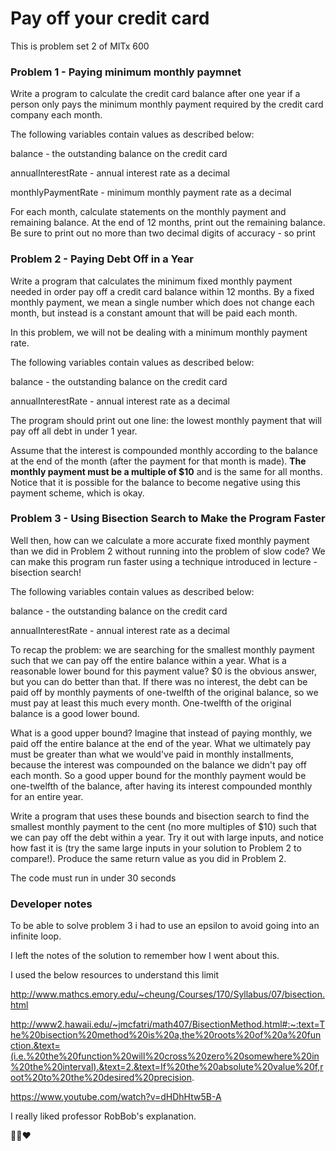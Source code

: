 # Pay off your credit card

This is problem set 2 of MITx 600

### Problem 1 - Paying minimum monthly paymnet

Write a program to calculate the credit card balance after one year if a person only pays the minimum monthly payment required by the credit card company each month.

The following variables contain values as described below:

balance - the outstanding balance on the credit card

annualInterestRate - annual interest rate as a decimal

monthlyPaymentRate - minimum monthly payment rate as a decimal

For each month, calculate statements on the monthly payment and remaining balance. At the end of 12 months, print out the remaining balance. Be sure to print out no more than two decimal digits of accuracy - so print

### Problem 2 - Paying Debt Off in a Year

Write a program that calculates the minimum fixed monthly payment needed in order pay off a credit card balance within 12 months. By a fixed monthly payment, we mean a single number which does not change each month, but instead is a constant amount that will be paid each month.

In this problem, we will not be dealing with a minimum monthly payment rate.

The following variables contain values as described below:

balance - the outstanding balance on the credit card

annualInterestRate - annual interest rate as a decimal

The program should print out one line: the lowest monthly payment that will pay off all debt in under 1 year.

Assume that the interest is compounded monthly according to the balance at the end of the month (after the payment for that month is made). **The monthly payment must be a multiple of \$10** and is the same for all months. Notice that it is possible for the balance to become negative using this payment scheme, which is okay.

### Problem 3 - Using Bisection Search to Make the Program Faster

Well then, how can we calculate a more accurate fixed monthly payment than we did in Problem 2 without running into the problem of slow code? We can make this program run faster using a technique introduced in lecture - bisection search!

The following variables contain values as described below:

balance - the outstanding balance on the credit card

annualInterestRate - annual interest rate as a decimal

To recap the problem: we are searching for the smallest monthly payment such that we can pay off the entire balance within a year. What is a reasonable lower bound for this payment value? \$0 is the obvious answer, but you can do better than that. If there was no interest, the debt can be paid off by monthly payments of one-twelfth of the original balance, so we must pay at least this much every month. One-twelfth of the original balance is a good lower bound.

What is a good upper bound? Imagine that instead of paying monthly, we paid off the entire balance at the end of the year. What we ultimately pay must be greater than what we would've paid in monthly installments, because the interest was compounded on the balance we didn't pay off each month. So a good upper bound for the monthly payment would be one-twelfth of the balance, after having its interest compounded monthly for an entire year.

Write a program that uses these bounds and bisection search to find the smallest monthly payment to the cent (no more multiples of \$10) such that we can pay off the debt within a year. Try it out with large inputs, and notice how fast it is (try the same large inputs in your solution to Problem 2 to compare!). Produce the same return value as you did in Problem 2.

The code must run in under 30 seconds


### Developer notes

To be able to solve problem 3 i had to use an epsilon to avoid going into an infinite loop.

I left the notes of the solution to remember how I went about this.

I used the below resources to understand this limit

http://www.mathcs.emory.edu/~cheung/Courses/170/Syllabus/07/bisection.html

http://www2.hawaii.edu/~jmcfatri/math407/BisectionMethod.html#:~:text=The%20bisection%20method%20is%20a,the%20roots%20of%20a%20function.&text=(i.e.%20the%20function%20will%20cross%20zero%20somewhere%20in%20the%20interval).&text=2.&text=If%20the%20absolute%20value%20f,root%20to%20the%20desired%20precision.

https://www.youtube.com/watch?v=dHDhHtw5B-A

I really liked professor RobBob's explanation.

👾🐍❤️
